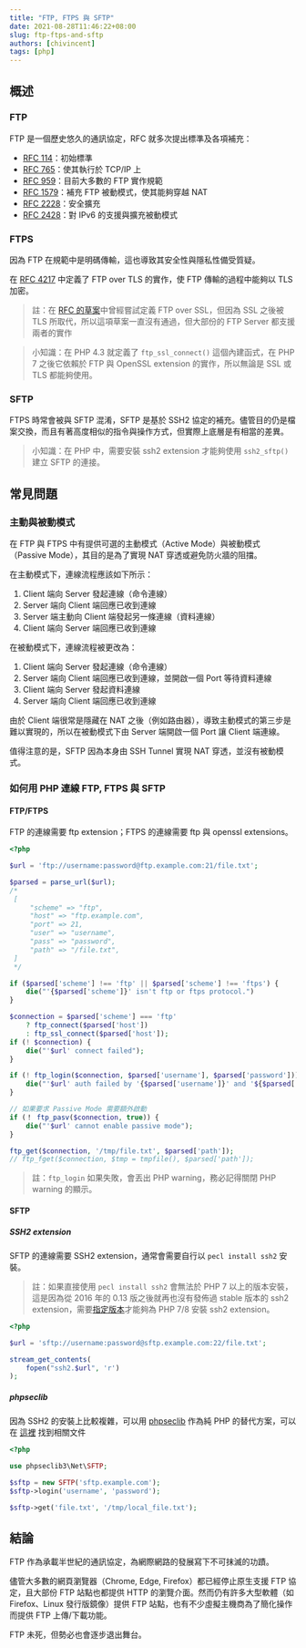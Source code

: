 ```yaml
---
title: "FTP, FTPS 與 SFTP"
date: 2021-08-28T11:46:22+08:00
slug: ftp-ftps-and-sftp
authors: [chivincent]
tags: [php]
---
```


## 概述

### FTP

FTP 是一個歷史悠久的通訊協定，RFC 就多次提出標準及各項補充：

- [RFC 114](https://datatracker.ietf.org/doc/html/rfc114)：初始標準
- [RFC 765](https://datatracker.ietf.org/doc/html/rfc765)：使其執行於 TCP/IP 上
- [RFC 959](https://datatracker.ietf.org/doc/html/rfc959)：目前大多數的 FTP 實作規範
- [RFC 1579](https://datatracker.ietf.org/doc/html/rfc1579)：補充 FTP 被動模式，使其能夠穿越 NAT
- [RFC 2228](https://datatracker.ietf.org/doc/html/rfc2228)：安全擴充
- [RFC 2428](https://datatracker.ietf.org/doc/html/rfc2428)：對 IPv6 的支援與擴充被動模式

<!--truncate-->

### FTPS

因為 FTP 在規範中是明碼傳輸，這也導致其安全性與隱私性備受質疑。

在 [RFC 4217](https://datatracker.ietf.org/doc/html/rfc4217) 中定義了 FTP over TLS 的實作，使 FTP 傳輸的過程中能夠以 TLS 加密。

> 註：在 [RFC 的草案](https://tools.ietf.org/id/draft-murray-auth-ftp-ssl-00.txt)中曾經嘗試定義 FTP over SSL，但因為 SSL 之後被 TLS 所取代，所以這項草案一直沒有通過，但大部份的 FTP Server 都支援兩者的實作

> 小知識：在 PHP 4.3 就定義了 `ftp_ssl_connect()` 這個內建函式，在 PHP 7 之後它依賴於 FTP 與 OpenSSL extension 的實作，所以無論是 SSL 或 TLS 都能夠使用。

### SFTP

FTPS 時常會被與 SFTP 混淆，SFTP 是基於 SSH2 協定的補充。儘管目的仍是檔案交換，而且有著高度相似的指令與操作方式，但實際上底層是有相當的差異。

> 小知識：在 PHP 中，需要安裝 ssh2 extension 才能夠使用 `ssh2_sftp()` 建立 SFTP 的連接。

## 常見問題

### 主動與被動模式

在 FTP 與 FTPS 中有提供可選的主動模式（Active Mode）與被動模式（Passive Mode），其目的是為了實現 NAT 穿透或避免防火牆的阻擋。

在主動模式下，連線流程應該如下所示：

1. Client 端向 Server 發起連線（命令連線）
2. Server 端向 Client 端回應已收到連線
3. Server 端主動向 Client 端發起另一條連線（資料連線）
4. Client 端向 Server 端回應已收到連線

在被動模式下，連線流程被更改為：

1. Client 端向 Server 發起連線（命令連線）
2. Server 端向 Client 端回應已收到連線，並開啟一個 Port 等待資料連線
3. Client 端向 Server 發起資料連線
4. Server 端向 Client 端回應已收到連線

由於 Client 端很常是隱藏在 NAT 之後（例如路由器），導致主動模式的第三步是難以實現的，所以在被動模式下由 Server 端開啟一個 Port 讓 Client 端連線。

值得注意的是，SFTP 因為本身由 SSH Tunnel 實現 NAT 穿透，並沒有被動模式。

### 如何用 PHP 連線 FTP, FTPS 與 SFTP

#### FTP/FTPS

FTP 的連線需要 ftp extension；FTPS 的連線需要 ftp 與 openssl extensions。

```php
<?php

$url = 'ftp://username:password@ftp.example.com:21/file.txt';

$parsed = parse_url($url);
/*
 [
     "scheme" => "ftp",
     "host" => "ftp.example.com",
     "port" => 21,
     "user" => "username",
     "pass" => "password",
     "path" => "/file.txt",
 ]
 */

if ($parsed['scheme'] !== 'ftp' || $parsed['scheme'] !== 'ftps') {
    die("'{$parsed['scheme']}' isn't ftp or ftps protocol.")
}

$connection = $parsed['scheme'] === 'ftp'
    ? ftp_connect($parsed['host'])
    : ftp_ssl_connect($parsed['host']);
if (! $connection) {
    die("'$url' connect failed");
}

if (! ftp_login($connection, $parsed['username'], $parsed['password'])) {
    die("'$url' auth failed by '{$parsed['username']}' and '${$parsed['password']}'");
}

// 如果要求 Passive Mode 需要額外啟動
if (！ ftp_pasv($connection, true)) {
    die("'$url' cannot enable passive mode");
}

ftp_get($connection, '/tmp/file.txt', $parsed['path']);
// ftp_fget($connection, $tmp = tmpfile(), $parsed['path']);
```

> 註：`ftp_login` 如果失敗，會丟出 PHP warning，務必記得關閉 PHP warning 的顯示。

#### SFTP

##### SSH2 extension

SFTP 的連線需要 SSH2 extension，通常會需要自行以 `pecl install ssh2` 安裝。

> 註：如果直接使用 `pecl install ssh2` 會無法於 PHP 7 以上的版本安裝，這是因為從 2016 年的 0.13 版之後就再也沒有發佈過 stable 版本的 ssh2 extension，需要[指定版本](http://pecl.php.net/package/ssh2)才能夠為 PHP 7/8 安裝 ssh2 extension。

```php
<?php

$url = 'sftp://username:password@sftp.example.com:22/file.txt';

stream_get_contents(
    fopen("ssh2.$url", 'r')
);
```

##### phpseclib

因為 SSH2 的安裝上比較複雜，可以用 [phpseclib](https://phpseclib.com/) 作為純 PHP 的替代方案，可以在 [這裡](https://phpseclib.com/docs/sftp) 找到相關文件

```php
<?php

use phpseclib3\Net\SFTP;

$sftp = new SFTP('sftp.example.com');
$sftp->login('username', 'password');

$sftp->get('file.txt', '/tmp/local_file.txt');
```

## 結論

FTP 作為承載半世紀的通訊協定，為網際網路的發展寫下不可抹滅的功蹟。

儘管大多數的網頁瀏覽器（Chrome, Edge, Firefox）都已經停止原生支援 FTP 協定，且大部份 FTP 站點也都提供 HTTP 的瀏覽介面。然而仍有許多大型軟體（如 Firefox、Linux 發行版鏡像）提供 FTP 站點，也有不少虛擬主機商為了簡化操作而提供 FTP 上傳/下載功能。

FTP 未死，但勢必也會逐步退出舞台。